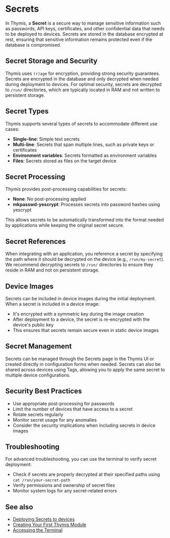 # Secrets

In Thymis, a **Secret** is a secure way to manage sensitive information such as passwords, API keys, certificates, and other confidential data that needs to be deployed to devices. Secrets are stored in the database encrypted at rest, ensuring that sensitive information remains protected even if the database is compromised.

## Secret Storage and Security

Thymis uses `(r)age` for encryption, providing strong security guarantees. Secrets are encrypted in the database and only decrypted when needed during deployment to devices. For optimal security, secrets are decrypted to `/run/` directories, which are typically located in RAM and not written to persistent storage.

## Secret Types

Thymis supports several types of secrets to accommodate different use cases:

- **Single-line**: Simple text secrets
- **Multi-line**: Secrets that span multiple lines, such as private keys or certificates
- **Environment variables**: Secrets formatted as environment variables
- **Files**: Secrets stored as files on the target device

## Secret Processing

Thymis provides post-processing capabilities for secrets:

- **None**: No post-processing applied
- **mkpasswd-yescrypt**: Processes secrets into password hashes using yescrypt

This allows secrets to be automatically transformed into the format needed by applications while keeping the original secret secure.

## Secret References

When integrating with an application, you reference a secret by specifying the path where it should be decrypted on the device (e.g., `/run/my-secret`). We recommend decrypting secrets to `/run/` directories to ensure they reside in RAM and not on persistent storage.

## Device Images

Secrets can be included in device images during the initial deployment. When a secret is included in a device image:

- It's encrypted with a symmetric key during the image creation
- After deployment to a device, the secret is re-encrypted with the device's public key
- This ensures that secrets remain secure even in static device images

## Secret Management

Secrets can be managed through the Secrets page in the Thymis UI or created directly in configuration forms when needed. Secrets can also be shared across devices using Tags, allowing you to apply the same secret to multiple device configurations.

## Security Best Practices

- Use appropriate post-processing for passwords
- Limit the number of devices that have access to a secret
- Rotate secrets regularly
- Monitor secret usage for any anomalies
- Consider the security implications when including secrets in device images

## Troubleshooting

For advanced troubleshooting, you can use the terminal to verify secret deployment:

- Check if secrets are properly decrypted at their specified paths using `cat /run/your-secret-path`
- Verify permissions and ownership of secret files
- Monitor system logs for any secret-related errors

## See also

- [Deploying Secrets to devices](../../device-lifecycle/secrets.md)
- [Creating Your First Thymis Module](../../external-projects/thymis-modules/first-module.md)
- [Accessing the Terminal](../../device-lifecycle/ssh-terminal.md)
